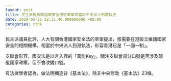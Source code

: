 ```yaml
---
layout: post
title: 民主派指有關國家安全決定草案相當於中央派人到港執法
date: 2020-05-22 22:35:40.000000000 +08:00
categories: rthk
---
```


民主派議員批評，人大有關香港國家安全法的草案提出，按需要在港設立維護國家安全的相關機構，相當於中央派人到港執法，形容香港已是「一國一制」。

支聯會形容，國安法是以言入罪的「萬能Key」，關注支聯會部分口號是否涉及顛覆國家政權，但不會改變口號。

有法律學者認為，做法明顯違背《基本法》，除非中央修改《基本法》23條。
